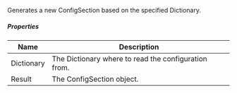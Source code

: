 Generates a new ConfigSection based on the specified Dictionary.

<div class="config-sprite dictionary-to-config"></div>

##### Properties

|Name      |Description                                         |
|----------|----------------------------------------------------|
|Dictionary|The Dictionary where to read the configuration from.|
|Result    |The ConfigSection object.                           |
